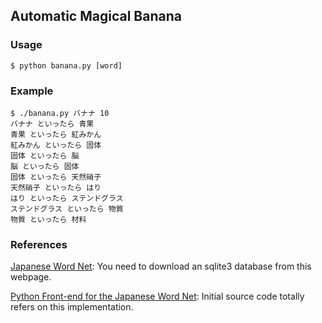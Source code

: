 ## Automatic Magical Banana

### Usage

```
$ python banana.py [word]
```

### Example

```
$ ./banana.py バナナ 10
バナナ といったら 青果
青果 といったら 紅みかん
紅みかん といったら 固体
固体 といったら 脳
脳 といったら 固体
固体 といったら 天然硝子
天然硝子 といったら はり
はり といったら ステンドグラス
ステンドグラス といったら 物質
物質 といったら 材料
```

### References

[Japanese Word Net](http://compling.hss.ntu.edu.sg/wnja/): You need to download an sqlite3 database from this webpage.

[Python Front-end for the Japanese Word Net](http://subtech.g.hatena.ne.jp/y_yanbe/20090314/): Initial source code totally refers on this implementation.
